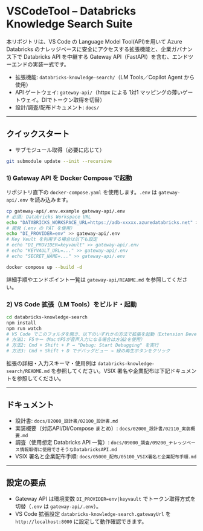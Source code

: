 # VSCodeTool – Databricks Knowledge Search Suite

本リポジトリは、VS Code の Language Model Tool(API)を用いて Azure Databricks のナレッジベースに安全にアクセスする拡張機能と、企業ガバナンス下で Databricks API を中継する Gateway API（FastAPI）を含む、エンドツーエンドの実装一式です。

- 拡張機能: `databricks-knowledge-search/`（LM Tools／Copilot Agent から使用）
- API ゲートウェイ: `gateway-api/`（httpx による 1対1 マッピングの薄いゲートウェイ。DIでトークン取得を切替）
- 設計/調査/配布ドキュメント: `docs/`

---

## クイックスタート

- サブモジュール取得（必要に応じて）
```bash
git submodule update --init --recursive
```

### 1) Gateway API を Docker Compose で起動
リポジトリ直下の `docker-compose.yaml` を使用します。`.env` は `gateway-api/.env` を読み込みます。

```bash
cp gateway-api/.env.example gateway-api/.env
# 必須: Databricks Workspace URL
echo "DATABRICKS_WORKSPACE_URL=https://adb-xxxxx.azuredatabricks.net" >> gateway-api/.env
# 開発（.env の PAT を使用）
echo "DI_PROVIDER=env" >> gateway-api/.env
# Key Vault を利用する場合は以下も設定
# echo "DI_PROVIDER=keyvault" >> gateway-api/.env
# echo "KEYVAULT_URL=..." >> gateway-api/.env
# echo "SECRET_NAME=..." >> gateway-api/.env

docker compose up --build -d
```

詳細手順やエンドポイント一覧は `gateway-api/README.md` を参照してください。

### 2) VS Code 拡張（LM Tools）をビルド・起動

```bash
cd databricks-knowledge-search
npm install
npm run watch
# VS Code でこのフォルダを開き、以下のいずれかの方法で拡張を起動（Extension Development Host）
# 方法1: F5キー（MacでF5が音声入力になる場合は方法2を使用）
# 方法2: Cmd + Shift + P → "Debug: Start Debugging" を実行
# 方法3: Cmd + Shift + D でデバッグビュー → 緑の再生ボタンをクリック
```

拡張の詳細・入力スキーマ・使用例は `databricks-knowledge-search/README.md` を参照してください。VSIX 署名や企業配布は下記ドキュメントを参照してください。

---

## ドキュメント
- 設計書: `docs/02000_設計書/02100_設計書.md`
- 実装概要（対応API/DI/Compose まとめ）: `docs/02000_設計書/02110_実装概要.md`
- 調査（使用想定 Databricks API 一覧）: `docs/09000_調査/09200_ナレッジベース情報取得に使用できそうなDatabricksAPI.md`
- VSIX 署名と企業配布手順: `docs/05000_配布/05100_VSIX署名と企業配布手順.md`

---

## 設定の要点
- Gateway API は環境変数 `DI_PROVIDER=env|keyvault` でトークン取得方式を切替（`.env` は `gateway-api/.env`）。
- VS Code 拡張設定 `databricks-knowledge-search.gatewayUrl` を `http://localhost:8000` に設定して動作確認できます。
